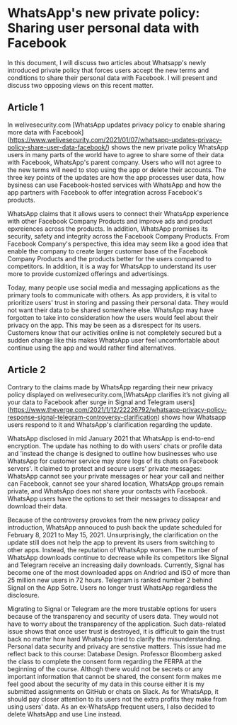 # WhatsApp's new private policy: Sharing user personal data with Facebook
In this document, I will discuss two articles about Whatsapp's newly introduced private policy that forces users accept the new terms and conditions to share their personal data with Facebook. I will present and discuss two opposing views on this recent matter.

## Article 1
In welivesecurity.com [WhatsApp updates privacy policy to enable sharing more data with Facebook] (https://www.welivesecurity.com/2021/01/07/whatsapp-updates-privacy-policy-share-user-data-facebook/) shows the new private policy WhatsApp users in many parts of the world have to agree to share some of their data with Facebook, WhatsApp's parent company. Users who will not agree to the new terms will need to stop using the app or delete their accounts. The three key points of the updates are how the app processes user data, how bysiness can use Facebook-hosted services with WhatsApp and how the app partners with Facebook to offer integration across Facebook's products.

WhatsApp claims that it allows users to connect their WhatsApp experience with other Facebook Company Products and improve ads and product epxreiences across the products. In addition, WhatsApp promises its security, safety and integrity across the Facebook Company Products. From Facebook Company's perspective, this idea may seem like a good idea that enable the company to create larger customer base of the Facebook Company Products and the products better for the users compared to competitors. In addition, it is a way for WhatsApp to understand its user more to provide customized offerings and advertisings.

Today, many people use social media and messaging applications as the primary tools to communicate with others. As app providers, it is vital to prioritize users' trust in storing and passing their personal data. They would not want their data to be shared somewhere else. WhatsApp may have forgotten to take into consideration how the users would feel about their privacy on the app. This may be seen as a disrespect for its users. Customers know that our activities online is not completely secured but a sudden change like this makes WhatsApp user feel uncomfortable about continue using the app and would rather find alternatives.

## Article 2
Contrary to the claims made by WhatsApp regarding their new privacy policy displayed on welivesecurity.com,[WhatsApp clarifies it’s not giving all your data to Facebook after surge in Signal and Telegram users] (https://www.theverge.com/2021/1/12/22226792/whatsapp-privacy-policy-response-signal-telegram-controversy-clarification) shows how Whatsapp users respond to it and WhatsApp's clarification regarding the update.

WhatsApp disclosed in mid January 2021 that WhatsApp is end-to-end encryption. The update has nothing to do with users' chats or profile data and 'instead the change is designed to outline how businesses who use WhatsApp for customer service may store logs of its chats on Facebook servers'. It claimed to protect and secure users' private messages: WhatsApp cannot see your private messages or hear your call and neither can Facebook, cannot see your shared location, WhatsApp groups remain private, and WhatsApp does not share your contacts with Facebook. WhatsApp users have the options to set their messages to dissapear and download their data.

Because of the controversy provokes from the new privacy policy introduction, WhatsApp annouced to push back the update scheduled for February 8, 2021 to May 15, 2021. Unsurprisingly, the clarification on the update still does not help the app to prevent its users from switching to other apps. Instead, the reputation of WhatsApp worsen. The number of WhatsApp downloads continue to decrease while its competitors like Signal and Telegram receive an increasing daily downloads. Currently, Signal has become one of the most downloaded apps on Andriod and iSO of more than 25 million new users in 72 hours. Telegram is ranked number 2 behind Signal on the App Sotre. Users no longer trust WhatsApp regardless the disclosure.

Migrating to Signal or Telegram are the more trustable options for users because of the transparency and security of users data. They would not have to worry about the transparency of the application. Such data-related issue shows that once user trust is destroyed, it is difficult to gain the trust back no matter how hard WhatsApp tried to clarify the misunderstanding. Personal data security and privacy are senstive matters. This issue had me reflect back to this course: Database Design. Professor Bloomberg asked the class to complete the consent form regarding the FERPA at the beginning of the course. Althogh there would not be secrets or any important information that cannot be shared, the consent form makes me feel good about the security of my data in this course either it is my submitted assignments on GitHub or chats on Slack. As for WhatsApp, it should pay closer attention to its users not the extra profits they make from using users' data. As an ex-WhatsApp frequent users, I also decided to delete WhatsApp and use Line instead.

